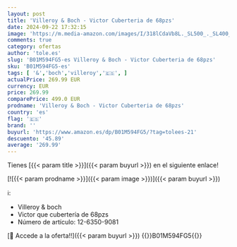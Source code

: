 ```yaml
---
layout: post
title: 'Villeroy & Boch - Victor Cuberteria de 68pzs'
date: 2024-09-22 17:32:15
image: 'https://m.media-amazon.com/images/I/318lCdaVb8L._SL500_._SL400_.jpg'
comments: true
category: ofertas
author: 'tole.es'
slug: 'B01M594FG5-es Villeroy & Boch - Victor Cuberteria de 68pzs'
sku: 'B01M594FG5-es'
tags: [ '&','boch','villeroy','🇪🇸', ]
actualPrice: 269.99 EUR
currency: EUR
price: 269.99
comparePrice: 499.0 EUR
prodname: 'Villeroy & Boch - Victor Cuberteria de 68pzs'
country: 'es'
flag: '🇪🇸'
brand: ''
buyurl: 'https://www.amazon.es/dp/B01M594FG5/?tag=tolees-21'
descuento: '45.89'
average: '269.99'
---
```


Tienes [{{< param title >}}]({{< param buyurl >}}) en el siguiente enlace!

[![{{< param prodname >}}]({{< param image >}})]({{< param buyurl >}})

ℹ️:

- Villeroy & boch
- Victor que cubertería de 68pzs
- Número de artículo: 12-6350-9081

[🛒 Accede a la oferta!!]({{< param buyurl >}})
{{<world>}}B01M594FG5{{</world>}}
